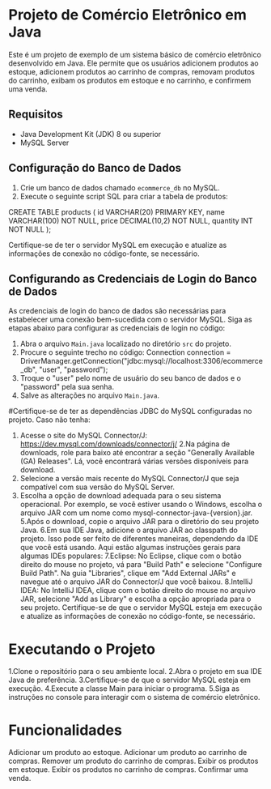 
# Projeto de Comércio Eletrônico em Java

Este é um projeto de exemplo de um sistema básico de comércio eletrônico desenvolvido em Java. Ele permite que os usuários adicionem produtos ao estoque, adicionem produtos ao carrinho de compras, removam produtos do carrinho, exibam os produtos em estoque e no carrinho, e confirmem uma venda.

## Requisitos
- Java Development Kit (JDK) 8 ou superior
- MySQL Server

## Configuração do Banco de Dados

1. Crie um banco de dados chamado `ecommerce_db` no MySQL.
2. Execute o seguinte script SQL para criar a tabela de produtos:

CREATE TABLE products (
    id VARCHAR(20) PRIMARY KEY,
    name VARCHAR(100) NOT NULL,
    price DECIMAL(10,2) NOT NULL,
    quantity INT NOT NULL
);

Certifique-se de ter o servidor MySQL em execução e atualize as informações de conexão no código-fonte, se necessário.

## Configurando as Credenciais de Login do Banco de Dados
As credenciais de login do banco de dados são necessárias para estabelecer uma conexão bem-sucedida com o servidor MySQL. Siga as etapas abaixo para configurar as credenciais de login no código:
1. Abra o arquivo `Main.java` localizado no diretório `src` do projeto.
2. Procure o seguinte trecho no código: Connection connection = DriverManager.getConnection("jdbc:mysql://localhost:3306/ecommerce_db", "user", "password");
3. Troque o "user" pelo nome de usuário do seu banco de dados e o "password" pela sua senha.
4. Salve as alterações no arquivo `Main.java`.

#Certifique-se de ter as dependências JDBC do MySQL configuradas no projeto.
Caso não tenha: 
 1. Acesse o site do MySQL Connector/J: https://dev.mysql.com/downloads/connector/j/
 2.Na página de downloads, role para baixo até encontrar a seção "Generally Available (GA) Releases". Lá, você encontrará várias versões disponíveis para download.
 3. Selecione a versão mais recente do MySQL Connector/J que seja compatível com sua versão do MySQL Server.
 4. Escolha a opção de download adequada para o seu sistema operacional. Por exemplo, se você estiver usando o Windows, escolha o arquivo JAR com um nome como mysql-connector-java-{version}.jar.
 5.Após o download, copie o arquivo JAR para o diretório do seu projeto Java.
 6.Em sua IDE Java, adicione o arquivo JAR ao classpath do projeto. Isso pode ser feito de diferentes maneiras, dependendo da IDE que você está usando. Aqui estão algumas instruções gerais para algumas IDEs populares:
 7.Eclipse: No Eclipse, clique com o botão direito do mouse no projeto, vá para "Build Path" e selecione "Configure Build Path". Na guia "Libraries", clique em "Add External JARs" e navegue até o arquivo JAR do Connector/J que você baixou.
 8.IntelliJ IDEA: No IntelliJ IDEA, clique com o botão direito do mouse no arquivo JAR, selecione "Add as Library" e escolha a opção apropriada para o seu projeto.
  Certifique-se de que o servidor MySQL esteja em execução e atualize as informações de conexão no código-fonte, se necessário.


# Executando o Projeto
1.Clone o repositório para o seu ambiente local.
2.Abra o projeto em sua IDE Java de preferência.
3.Certifique-se de que o servidor MySQL esteja em execução.
4.Execute a classe Main para iniciar o programa.
5.Siga as instruções no console para interagir com o sistema de comércio eletrônico.

# Funcionalidades
Adicionar um produto ao estoque.
Adicionar um produto ao carrinho de compras.
Remover um produto do carrinho de compras.
Exibir os produtos em estoque.
Exibir os produtos no carrinho de compras.
Confirmar uma venda.
